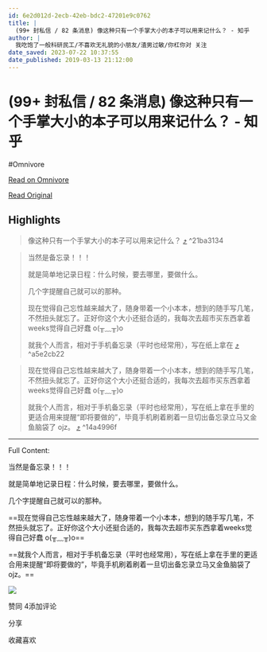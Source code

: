 ```yaml
---
id: 6e2d012d-2ecb-42eb-bdc2-47201e9c0762
title: |
  (99+ 封私信 / 82 条消息) 像这种只有一个手掌大小的本子可以用来记什么？ - 知乎
author: |
  我吃饱了​一般科研民工/不喜欢无礼貌的小朋友/渣男过敏/你杠你对​ 关注
date_saved: 2023-07-22 10:37:55
date_published: 2019-03-13 21:12:00
---
```


# (99+ 封私信 / 82 条消息) 像这种只有一个手掌大小的本子可以用来记什么？ - 知乎
#Omnivore

[Read on Omnivore](https://omnivore.app/me/99-82-1897e0924e8)

[Read Original](https://www.zhihu.com/question/315510935/answer/622037924)

## Highlights

> 像这种只有一个手掌大小的本子可以用来记什么？ [⤴️](https://omnivore.app/me/99-82-1897e0924e8#21ba3134-7687-4f1b-aaef-f38fb892a962)  ^21ba3134

> 当然是备忘录！！！
> 
> 就是简单地记录日程：什么时候，要去哪里，要做什么。
> 
> 几个字提醒自己就可以的那种。
> 
> 现在觉得自己忘性越来越大了，随身带着一个小本本，想到的随手写几笔，不然扭头就忘了。正好你这个大小还挺合适的，我每次去超市买东西拿着weeks觉得自己好蠢 o(╥﹏╥)o 
> 
> 就我个人而言，相对于手机备忘录（平时也经常用），写在纸上拿在 [⤴️](https://omnivore.app/me/99-82-1897e0924e8#a5e2cb22-4d35-462e-95c2-db2f431cf8ba)  ^a5e2cb22

> 现在觉得自己忘性越来越大了，随身带着一个小本本，想到的随手写几笔，不然扭头就忘了。正好你这个大小还挺合适的，我每次去超市买东西拿着weeks觉得自己好蠢 o(╥﹏╥)o 
> 
> 就我个人而言，相对于手机备忘录（平时也经常用），写在纸上拿在手里的更适合用来提醒“即将要做的”，毕竟手机刷着刷着一旦切出备忘录立马又金鱼脑袋了 ojz。 [⤴️](https://omnivore.app/me/99-82-1897e0924e8#14a4996f-2c99-474a-bcc1-4a9377b62d79)  ^14a4996f


--- 

Full Content: 

当然是备忘录！！！

就是简单地记录日程：什么时候，要去哪里，要做什么。

几个字提醒自己就可以的那种。

==现在觉得自己忘性越来越大了，随身带着一个小本本，想到的随手写几笔，不然扭头就忘了。正好你这个大小还挺合适的，我每次去超市买东西拿着weeks觉得自己好蠢 o(╥﹏╥)o== 

==就我个人而言，相对于手机备忘录（平时也经常用），写在纸上拿在手里的更适合用来提醒“即将要做的”，毕竟手机刷着刷着一旦切出备忘录立马又金鱼脑袋了 ojz。==

![](https://proxy-prod.omnivore-image-cache.app/131x132,spX3iWSJmSJ7sjvgFF_rwTuly3h4gmSsgFYpVWUZrdFU/https://picx.zhimg.com/50/v2-c4470e20263a50cd3312bc5af308633b_720w.jpg?source=1940ef5c)

​赞同 4​​添加评论

​分享

​收藏​喜欢

​
